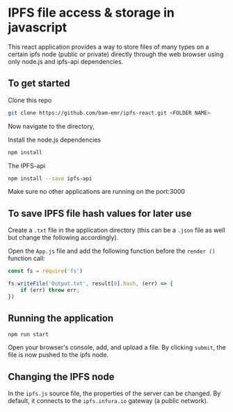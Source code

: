# IPFS file access & storage in javascript

This react application provides a way to store files of many types on a certain ipfs node (public or private) directly through the web browser using only node.js and ipfs-api dependencies.

## To get started

Clone this repo

```bash
git clone https://github.com/bam-emr/ipfs-react.git <FOLDER NAME>
```
Now navigate to the directory, 

Install the node.js dependencies

```bash
npm install
```
The IPFS-api

```bash
npm install --save ipfs-api
```
Make sure no other applications are running on the port:3000

## To save IPFS file hash values for later use

Create a `.txt` file in the application directory (this can be a `.json` file as well but change the following accordingly).

Open the `App.js` file and add the following function before the `render ()` function call:

```javascript
const fs = require('fs') 

fs.writeFile('Output.txt', result[0].hash, (err) => {  
    if (err) throw err; 
}) 
```

## Running the application

```bash
npm run start
```
Open your browser's console, add, and upload a file. By clicking `submit`, the file is now pushed to the ipfs node.

## Changing the IPFS node

In the `ipfs.js` source file, the properties of the server can be changed. By default, it connects to the `ipfs.infura.io` gateway (a public network).
